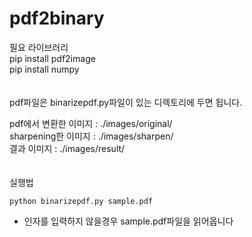 # pdf2binary

필요 라이브러리  
pip install pdf2image  
pip install numpy  
<br/>
<br/>
pdf파일은 binarizepdf.py파일이 있는 디렉토리에 두면 됩니다.

pdf에서 변환한 이미지 : ./images/original/  
sharpening한 이미지 : ./images/sharpen/  
결과 이미지 : ./images/result/  
<br/>
<br/>
실행법
```
python binarizepdf.py sample.pdf
```
* 인자를 입력하지 않을경우 sample.pdf파일을 읽어옵니다
